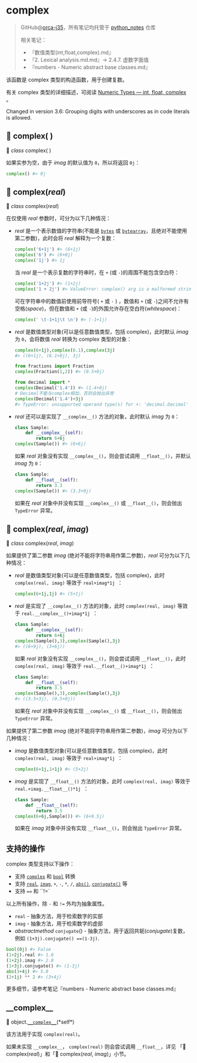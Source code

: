 # complex
> GitHub@[orca-j35](https://github.com/orca-j35)，所有笔记均托管于 [python_notes](https://github.com/orca-j35/python_notes) 仓库
>
> 相关笔记：
>
> - 『数值类型(int,float,complex).md』
> - 『2. Lexical analysis.md.md』-> 2.4.7. 虚数字面值
> - 『numbers - Numeric abstract base classes.md』

该函数是 complex 类型的构造函数，用于创建复数。

有关 complex 类型的详细描述，可阅读 [Numeric Types — int, float, complex](https://docs.python.org/3.7/library/stdtypes.html#typesnumeric) 。

Changed in version 3.6: Grouping digits with underscores as in code literals is allowed.

## 🔨 complex( )

🔨 *class* complex( )

如果实参为空，由于 *imag* 的默认值为 `0`，所以将返回 `0j`：

```python
complex() #> 0j
```

## 🔨 complex(*real*)

🔨 *class* complex(*real*)

在仅使用 *real* 参数时，可分为以下几种情况：

- *real* 是一个表示数值的字符串(不能是 [`bytes`](https://docs.python.org/3.7/library/stdtypes.html#bytes) 或 [`bytearray`](https://docs.python.org/3.7/library/stdtypes.html#bytearray)，且绝对不能使用第二参数)，此时会将 *real* 解释为一个复数：

  ```python
  complex('6+1j') #> (6+1j)
  complex('6') #> (6+0j)
  complex('1j') #> 1j
  ```

  当 *real* 是一个表示复数的字符串时，在 `+` (或 `-`)的周围不能包含空白符：

  ```python
  complex('1+2j') #> (1+2j)
  complex('1 + 2j') #> ValueError: complex() arg is a malformed string
  ```

  可在字符串中的数值前使用前导符号( `+` 或 `-` ) ，数值和 `+` (或 `-`)之间不允许有空格(*space*)，但在数值和 `+` (或 `-`)的外围允许存在空白符(*whitespace*)：

  ```python
  complex(' \t-1+1j\t \n') #> (-1+1j)
  ```

- *real* 是数值类型对象(可以是任意数值类型，包括 complex)，此时默认 *imag* 为 `0`，会将数值 *real* 转换为 complex 类型的对象：

  ```python
  complex(6+1j),complex(6.1),complex(3j)
  #> ((6+1j), (6.1+0j), 3j)
  
  from fractions import Fraction
  complex(Fraction(1,2)) #> (0.5+0j)
  
  from decimal import *
  complex(Decimal('1.4')) #> (1.4+0j)
  # Decimal不能与complex相加，否则会抛出异常
  complex(Decimal('1.4')+3j) 
  #> TypeError: unsupported operand type(s) for +: 'decimal.Decimal' and 'complex'
  ```

- *real* 还可以是实现了 `__complex__()` 方法的对象，此时默认 *imag* 为 `0`：

  ```python
  class Sample:
      def __complex__(self):
          return 6+6j
  complex(Sample()) #> (6+6j)
  ```

  如果 *real* 对象没有实现 `__complex__()`，则会尝试调用 `__float__()`，并默认 *imag* 为 `0`：

  ```python
  class Sample:
      def __float__(self):
          return 3.3
  complex(Sample()) #> (3.3+0j)
  ```

  如果在 *real* 对象中并没有实现  `__complex__()` 或 `__float__()`，则会抛出 `TypeError` 异常。

## 🔨 complex(*real*, *imag*)

🔨 *class* complex(*real*, *imag*)

如果提供了第二参数 *imag* (绝对不能将字符串用作第二参数)，*real* 可分为以下几种情况：

- *real* 是数值类型对象(可以是任意数值类型，包括 complex)，此时 `complex(real, imag)`  等效于 `real+imag*1j `：

  ```python
  complex(6+1j,1j) #> (5+1j)
  ```

- *real* 是实现了 `__complex__()` 方法的对象，此时 `complex(real, imag)`  等效于 `real.__complex__()+imag*1j `：

  ```python
  class Sample:
      def __complex__(self):
          return 6+6j
  complex(Sample(),3),complex(Sample(),3j)
  #> ((6+9j), (3+6j))
  ```

  如果 *real* 对象没有实现 `__complex__()`，则会尝试调用 `__float__()`，此时 `complex(real, imag)`  等效于 `real.__float__()+imag*1j `：

  ```python
  class Sample:
      def __float__(self):
          return 3.5
  complex(Sample(),3),complex(Sample(),3j)
  #> ((3.5+3j), (0.5+0j))
  ```

  如果在 *real* 对象中并没有实现  `__complex__()` 或 `__float__()`，则会抛出 `TypeError` 异常。

如果提供了第二参数 *imag* (绝对不能将字符串用作第二参数)，*imag* 可分为以下几种情况：

- *imag* 是数值类型对象(可以是任意数值类型，包括 complex)，此时 `complex(real, imag)`  等效于 `real+imag*1j `：

  ```python
  complex(6+1j,1+1j) #> (5+2j) 
  ```

- *imag* 是实现了 `__float__()` 方法的对象，此时 `complex(real, imag)`  等效于 `real.+imag.__float__()*1j `：

  ```python
  class Sample:
      def __float__(self):
          return 3.5
  complex(6+6j,Sample()) #> (6+9.5j)
  ```

  如果在 *imag* 对象中并没有实现 `__float__()`，则会抛出 `TypeError` 异常。

## 支持的操作

complex 类型支持以下操作：

- 支持 [`complex`](https://docs.python.org/3.7/library/functions.html#complex) 和 [`bool`](https://docs.python.org/3.7/library/functions.html#bool) 转换
- 支持 [`real`](https://docs.python.org/3.7/library/numbers.html#numbers.Complex.real), [`imag`](https://docs.python.org/3.7/library/numbers.html#numbers.Complex.imag), `+`, `-`, `*`, `/`, [`abs()`](https://docs.python.org/3.7/library/functions.html#abs), [`conjugate()`](https://docs.python.org/3.7/library/numbers.html#numbers.Complex.conjugate) 等
- 支持 `==` 和 ``!=` 

以上所有操作，除 `-` 和 `!=` 外均为抽象属性。

- `real` - 抽象方法，用于检索数字的实部
- `imag` - 抽象方法，用于检索数字的虚部
- *abstractmethod* `conjugate`() - 抽象方法，用于返回共轭(*conjugate*)复数，例如 `(1+3j).conjugate() ==(1-3j)`.

```python
bool(0j) #> False
(1+2j).real #> 1.0
(1+2j).imag #> 2.0
(1+3j).conjugate() #> (1-3j)
abs(3+4j) #> 5.0
(2+1j) ** 2 #> (3+4j)
```

更多细节，请参考笔记『numbers - Numeric abstract base classes.md』

## \_\_complex\_\_

🔨 object.[`__complex__`](https://docs.python.org/3.7/reference/datamodel.html#object.__complex__)(*self*)

该方法用于实现 `complex(real)`。

如果未实现 `__complex__`， `complex(real)` 则会尝试调用 `__float__`，详见 「🔨 complex(*real*)」和「🔨 complex(*real*, *imag*)」小节。